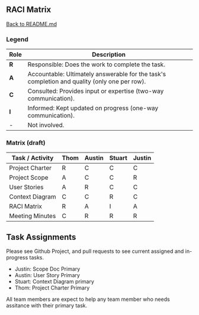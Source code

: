## RACI Matrix
[Back to README.md](../README.md)
### Legend
| Role | Description |
|------|-------------|
| **R** | Responsible: Does the work to complete the task. |
| **A** | Accountable: Ultimately answerable for the task's completion and quality (only one per row). |
| **C** | Consulted: Provides input or expertise (two-way communication). |
| **I** | Informed: Kept updated on progress (one-way communication). |
| -    | Not involved. |

### Matrix (draft)

| Task / Activity                  |       Thom      | Austin    | Stuart   | Justin       |
|----------------------------------|-----------------|-----------|----------|--------------|
| Project Charter                  |        R        |     C     |    C     |      C       |
| Project Scope                    |        A        |     C     |    C     |      R       |
| User Stories                     |        A        |     R     |    C     |      C       |
| Context Diagram                  |        C        |     C     |    R     |      C       |
| RACI Matrix                      |        R        |     A     |    I     |      A       |
| Meeting Minutes                  |        C        |     R     |    R     |      R       |



## Task Assignments 

Please see Github Project, and pull requests to see current assigned and in-progress tasks.

* Justin: Scope Doc Primary 
* Austin: User Story Primary 
* Stuart: Context Diagram primary
* Thom: Project Charter Primary

All team members are expect to help any team member who needs assitance with their primary task. 